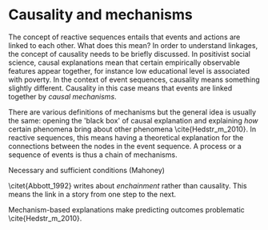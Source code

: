 # Causality and mechanisms

The concept of reactive sequences entails that events and actions are linked to each other. What does this mean? In order to understand linkages, the concept of causality needs to be briefly discussed. In positivist social science, causal explanations mean that certain empirically observable features appear together, for instance low educational level is associated with poverty. In the context of event sequences, causality means something slightly different. Causality in this case means that events are linked together by *causal mechanisms*.

There are various definitions of mechanisms but the general idea is usually the same: opening the 'black box' of causal explanation and explaining *how* certain phenomena bring about other phenomena \cite{Hedstr_m_2010}. In reactive sequences, this means having a theoretical explanation for the connections between the nodes in the event sequence. A process or a sequence of events is thus a chain of mechanisms.

Necessary and sufficient conditions (Mahoney)

\citet{Abbott_1992} writes about *enchainment* rather than causality. This means the link in a story from one step to the next.

Mechanism-based explanations make predicting outcomes problematic \cite{Hedstr_m_2010}.